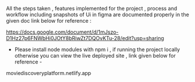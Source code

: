 All the steps taken , features implemented for the project , process and workflow including snapshots of Ui in figma are documented properly in the given doc link below for reference :

https://docs.google.com/document/d/1mJszo-D1Hz27p6FNWbHi0JOtY8bRiwZt7DQOvKTu-28/edit?usp=sharing

* Please install node modules with npm i , if running the project locally otherwise you can view the live deployed site , link given below for reference - 

moviediscoveryplatform.netlify.app
